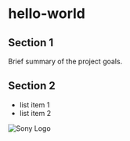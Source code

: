 # hello-world

## Section 1

Brief summary of the project goals.

## Section 2

* list item 1
* list item 2

![Sony Logo](http://upload.wikimedia.org/wikipedia/commons/thumb/c/ca/Sony_logo.svg/512px-Sony_logo.svg.png)
